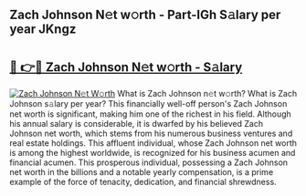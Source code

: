 ## Zach Johnson N𝚎t w𝚘rth - Part-IGh S𝚊lary per year JKngz

# <h2><a href="http://gc1z46p.nevu.top/?p=Zach+Johnson">🔗 👉🔴 Zach Johnson N𝚎t w𝚘rth - S𝚊lary</a></h2>

[![Zach Johnson N𝚎t W𝚘rth](https://i.imgur.com/Oavwk0R.jpeg)](http://gc1z46p.nevu.top/?p=Zach+Johnson)
What is Zach Johnson n𝚎t w𝚘rth? What is Zach Johnson s𝚊lary per year?
This financially well-off person's Zach Johnson net worth is significant, making him one of the richest in his field. Although his annual salary is considerable, it is dwarfed by his believed Zach Johnson net worth, which stems from his numerous business ventures and real estate holdings. This affluent individual, whose Zach Johnson net worth is among the highest worldwide, is recognized for his business acumen and financial acumen. This prosperous individual, possessing a Zach Johnson net worth in the billions and a notable yearly compensation, is a prime example of the force of tenacity, dedication, and financial shrewdness.

